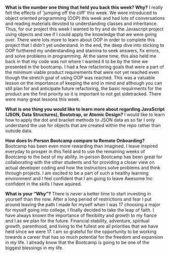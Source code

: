**What is the number one thing that held you back this week? Why?**
I really felt the effects of 'jumping off the cliff' this week. We were introduced to object oriented programming (OOP) this week and had lots of conversations and reading materials devoted to understanding classes and inheritance. Thus, for our project this week I wanted to try and do the Javascript project using objects and see if I could apply the knowledge that we were going over. There were lots more to learn about OOP in order to complete this project that I didn't yet understand. In the end, the deep dive into sticking to OOP furthered my understanding and stamina to seek answers, fix errors, and solve problems in programming. At the same time, this also held me back in that my code was not where I wanted it to be by the time we presented in the bootcamp. I had a few refactoring goals that were a part of the minimum viable product requirements that were not yet reached even though the stretch goal of using OOP was reached. This was a valuable lesson on the importance of keeping the end in mind and although you can still plan for and anticipate future refactoring, the basic requirments for the product are the first priority so it is important to not get sidetracked. There were many great lessons this week. 

**What is one thing you would like to learn more about regarding JavaScript (JSON, Data Structures), Bootstrap, or Atomic Design?**
I would like to learn how to apply the dot and bracket methods to JSON data as so far I only understand the use for objects that are created within the repo rather than outside data. 

**How does In-Person Bootcamp compare to Remote Onboarding?**
Bootcamp has been even more rewarding than imagined. I leave inspired everyday to prosper in this field and to use the remaining weeks of Bootcamp to the best of my ability. In-person Bootcamp has been great for collaborating with the other students and for providing a closer view on actual developer coding and how the instructors solve problems and think through projects. I am excited to be a part of such a healthy learning environment and I feel confident that I am going to leave Awesome Inc confident in the skills I have aquired. 

**What is your “Why”?**
There is never a better time to start investing in yourself than the now. 
After a long period of restrictions and fear I put around leaving the path I made for myself when I was 17 choosing a major for myself going into college, I finally decided to take the leap of faith. I have always known the importance of flexibility and growth to my fiance and I as we plan for the future. Financial stability, adventure, spiritual growth, parenthood, and living to the fullest are all priorities that we have held since we were 17. I am so grateful for the opportunity to be working towards a career that has so much potential for the freedom and expansion in my life. I already know that the Bootcamp is going to be one of the biggest blessings in my life. 
